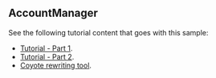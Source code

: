 ## AccountManager

See the following tutorial content that goes with this sample:

- [Tutorial - Part 1](https://microsoft.github.io/coyote/tutorials/first-concurrency-unit-test/).
- [Tutorial - Part 2](https://microsoft.github.io/coyote/tutorials/test-concurrent-operations/).
- [Coyote rewriting tool](https://microsoft.github.io/coyote/get-started/using-coyote).
